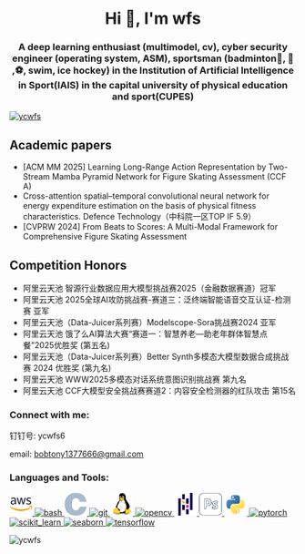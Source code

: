 <h1 align="center">Hi 👋, I'm wfs</h1>
<h3 align="center">A deep learning enthusiast (multimodel, cv), cyber security engineer (operating system, ASM), sportsman (badminton🏸, 🏀 ,⚽, swim, ice hockey) in the Institution of Artificial Intelligence in Sport(IAIS) in the capital university of physical education and sport(CUPES)</h3>

<p align="left"> <a href="https://github.com/ryo-ma/github-profile-trophy"><img src="https://github-profile-trophy.vercel.app/?username=ycwfs" alt="ycwfs" /></a> </p>

## Academic papers
  - [ACM MM 2025] Learning Long-Range Action Representation by Two-Stream Mamba Pyramid Network for Figure Skating Assessment (CCF A)
  - Cross-attention spatial–temporal convolutional neural network for energy expenditure estimation on the basis of physical fitness characteristics. Defence Technology（中科院一区TOP IF 5.9）
  - [CVPRW 2024] From Beats to Scores: A Multi-Modal Framework for Comprehensive Figure Skating Assessment

## Competition Honors
  - 阿里云天池 智源行业数据应用大模型挑战赛2025（金融数据赛道）冠军
  - 阿里云天池 2025全球AI攻防挑战赛-赛道三：泛终端智能语音交互认证-检测赛 亚军
  - 阿里云天池（Data-Juicer系列赛）Modelscope-Sora挑战赛2024 亚军
  - 阿里云天池 饿了么AI算法大赛“赛道一：智慧养老—助老年群体智慧点餐”2025优胜奖 (第五名)
  - 阿里云天池（Data-Juicer系列赛）Better Synth多模态大模型数据合成挑战赛 2024 优胜奖 (第九名)
  - 阿里云天池 WWW2025多模态对话系统意图识别挑战赛 第九名
  - 阿里云天池 CCF大模型安全挑战赛赛道2：内容安全检测器的红队攻击 第15名

<h3 align="left">Connect with me:</h3>
<p align="left">
钉钉号: ycwfs6

email: bobtony1377666@gmail.com
</p>

<h3 align="left">Languages and Tools:</h3>
<p align="left"> <a href="https://aws.amazon.com" target="_blank" rel="noreferrer"> <img src="https://raw.githubusercontent.com/devicons/devicon/master/icons/amazonwebservices/amazonwebservices-original-wordmark.svg" alt="aws" width="40" height="40"/> </a> <a href="https://www.gnu.org/software/bash/" target="_blank" rel="noreferrer"> <img src="https://www.vectorlogo.zone/logos/gnu_bash/gnu_bash-icon.svg" alt="bash" width="40" height="40"/> </a> <a href="https://www.cprogramming.com/" target="_blank" rel="noreferrer"> <img src="https://raw.githubusercontent.com/devicons/devicon/master/icons/c/c-original.svg" alt="c" width="40" height="40"/> </a> <a href="https://git-scm.com/" target="_blank" rel="noreferrer"> <img src="https://www.vectorlogo.zone/logos/git-scm/git-scm-icon.svg" alt="git" width="40" height="40"/> </a> <a href="https://www.linux.org/" target="_blank" rel="noreferrer"> <img src="https://raw.githubusercontent.com/devicons/devicon/master/icons/linux/linux-original.svg" alt="linux" width="40" height="40"/> </a> <a href="https://opencv.org/" target="_blank" rel="noreferrer"> <img src="https://www.vectorlogo.zone/logos/opencv/opencv-icon.svg" alt="opencv" width="40" height="40"/> </a> <a href="https://pandas.pydata.org/" target="_blank" rel="noreferrer"> <img src="https://raw.githubusercontent.com/devicons/devicon/2ae2a900d2f041da66e950e4d48052658d850630/icons/pandas/pandas-original.svg" alt="pandas" width="40" height="40"/> </a> <a href="https://www.photoshop.com/en" target="_blank" rel="noreferrer"> <img src="https://raw.githubusercontent.com/devicons/devicon/master/icons/photoshop/photoshop-line.svg" alt="photoshop" width="40" height="40"/> </a> <a href="https://www.python.org" target="_blank" rel="noreferrer"> <img src="https://raw.githubusercontent.com/devicons/devicon/master/icons/python/python-original.svg" alt="python" width="40" height="40"/> </a> <a href="https://pytorch.org/" target="_blank" rel="noreferrer"> <img src="https://www.vectorlogo.zone/logos/pytorch/pytorch-icon.svg" alt="pytorch" width="40" height="40"/> </a> <a href="https://scikit-learn.org/" target="_blank" rel="noreferrer"> <img src="https://upload.wikimedia.org/wikipedia/commons/0/05/Scikit_learn_logo_small.svg" alt="scikit_learn" width="40" height="40"/> </a> <a href="https://seaborn.pydata.org/" target="_blank" rel="noreferrer"> <img src="https://seaborn.pydata.org/_images/logo-mark-lightbg.svg" alt="seaborn" width="40" height="40"/> </a> <a href="https://www.tensorflow.org" target="_blank" rel="noreferrer"> <img src="https://www.vectorlogo.zone/logos/tensorflow/tensorflow-icon.svg" alt="tensorflow" width="40" height="40"/> </a> </p>



<p><img align="left" src="https://github-readme-stats.vercel.app/api/top-langs?username=ycwfs&show_icons=true&theme=onedark&locale=en&layout=compact" alt="ycwfs" /></p>
